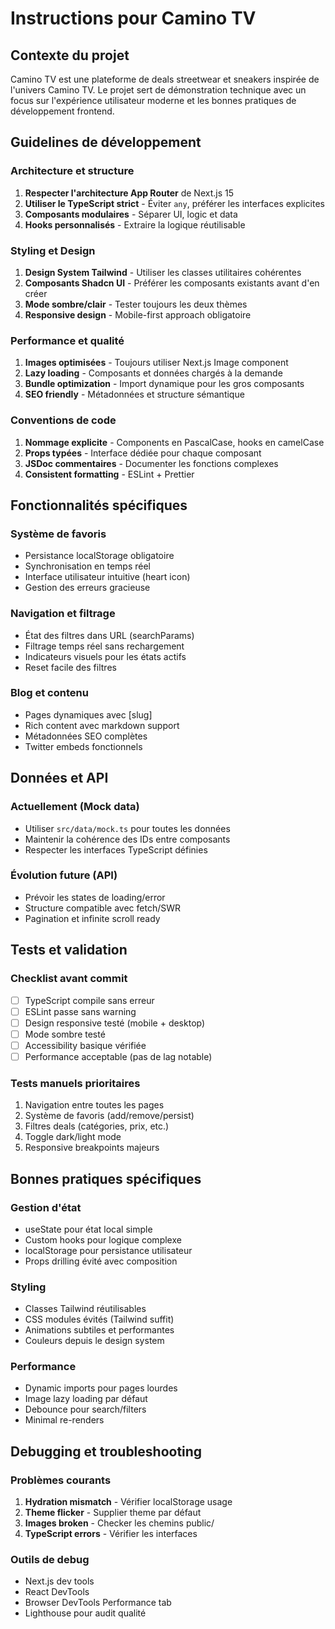 # Instructions pour Camino TV

## Contexte du projet

Camino TV est une plateforme de deals streetwear et sneakers inspirée de l'univers Camino TV. Le projet sert de démonstration technique avec un focus sur l'expérience utilisateur moderne et les bonnes pratiques de développement frontend.

## Guidelines de développement

### Architecture et structure

1. **Respecter l'architecture App Router** de Next.js 15
2. **Utiliser le TypeScript strict** - Éviter `any`, préférer les interfaces explicites
3. **Composants modulaires** - Séparer UI, logic et data
4. **Hooks personnalisés** - Extraire la logique réutilisable

### Styling et Design

1. **Design System Tailwind** - Utiliser les classes utilitaires cohérentes
2. **Composants Shadcn UI** - Préférer les composants existants avant d'en créer
3. **Mode sombre/clair** - Tester toujours les deux thèmes
4. **Responsive design** - Mobile-first approach obligatoire

### Performance et qualité

1. **Images optimisées** - Toujours utiliser Next.js Image component
2. **Lazy loading** - Composants et données chargés à la demande
3. **Bundle optimization** - Import dynamique pour les gros composants
4. **SEO friendly** - Métadonnées et structure sémantique

### Conventions de code

1. **Nommage explicite** - Components en PascalCase, hooks en camelCase
2. **Props typées** - Interface dédiée pour chaque composant
3. **JSDoc commentaires** - Documenter les fonctions complexes
4. **Consistent formatting** - ESLint + Prettier

## Fonctionnalités spécifiques

### Système de favoris
- Persistance localStorage obligatoire
- Synchronisation en temps réel
- Interface utilisateur intuitive (heart icon)
- Gestion des erreurs gracieuse

### Navigation et filtrage
- État des filtres dans URL (searchParams)
- Filtrage temps réel sans rechargement
- Indicateurs visuels pour les états actifs
- Reset facile des filtres

### Blog et contenu
- Pages dynamiques avec [slug]
- Rich content avec markdown support
- Métadonnées SEO complètes
- Twitter embeds fonctionnels

## Données et API

### Actuellement (Mock data)
- Utiliser `src/data/mock.ts` pour toutes les données
- Maintenir la cohérence des IDs entre composants
- Respecter les interfaces TypeScript définies

### Évolution future (API)
- Prévoir les states de loading/error
- Structure compatible avec fetch/SWR
- Pagination et infinite scroll ready

## Tests et validation

### Checklist avant commit
- [ ] TypeScript compile sans erreur
- [ ] ESLint passe sans warning  
- [ ] Design responsive testé (mobile + desktop)
- [ ] Mode sombre testé
- [ ] Accessibility basique vérifiée
- [ ] Performance acceptable (pas de lag notable)

### Tests manuels prioritaires
1. Navigation entre toutes les pages
2. Système de favoris (add/remove/persist)
3. Filtres deals (catégories, prix, etc.)
4. Toggle dark/light mode
5. Responsive breakpoints majeurs

## Bonnes pratiques spécifiques

### Gestion d'état
- useState pour état local simple
- Custom hooks pour logique complexe
- localStorage pour persistance utilisateur
- Props drilling évité avec composition

### Styling
- Classes Tailwind réutilisables
- CSS modules évités (Tailwind suffit)
- Animations subtiles et performantes
- Couleurs depuis le design system

### Performance
- Dynamic imports pour pages lourdes
- Image lazy loading par défaut
- Debounce pour search/filters
- Minimal re-renders

## Debugging et troubleshooting

### Problèmes courants
1. **Hydration mismatch** - Vérifier localStorage usage
2. **Theme flicker** - Supplier theme par défaut
3. **Images broken** - Checker les chemins public/
4. **TypeScript errors** - Vérifier les interfaces

### Outils de debug
- Next.js dev tools
- React DevTools
- Browser DevTools Performance tab
- Lighthouse pour audit qualité